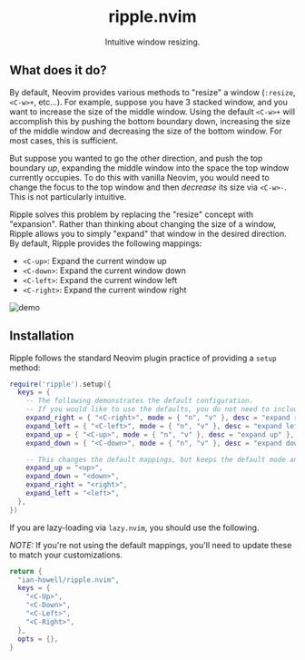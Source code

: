<h1 align="center">ripple.nvim</h1>

<p align="center">Intuitive window resizing.</p>

## What does it do?

By default, Neovim provides various methods to "resize" a window (`:resize`,
`<C-w>+`, etc...). For example, suppose you have 3 stacked window, and you want
to increase the size of the middle window. Using the default `<C-w>+` will
accomplish this by pushing the bottom boundary down, increasing the size of the
middle window and decreasing the size of the bottom window. For most cases, this
is sufficient.

But suppose you wanted to go the other direction, and push the top boundary
*up*, expanding the middle window into the space the top window currently occupies.
To do this with vanilla Neovim, you would need to change the focus to the top
window and then *decrease* its size via `<C-w>-`. This is not particularly
intuitive.

Ripple solves this problem by replacing the "resize" concept with "expansion".
Rather than thinking about changing the size of a window, Ripple allows you to
simply "expand" that window in the desired direction. By default, Ripple provides
the following mappings:

* `<C-up>`: Expand the current window up
* `<C-down>`: Expand the current window down
* `<C-left>`: Expand the current window left
* `<C-right>`: Expand the current window right

![demo](media/ripple-demo.gif)

## Installation

Ripple follows the standard Neovim plugin practice of providing a `setup`
method:

```lua
require('ripple').setup({
  keys = {
    -- The following demonstrates the default configuration.
    -- If you would like to use the defaults, you do not need to include this.
    expand_right = { "<C-right>", mode = { "n", "v" }, desc = "expand right" },
    expand_left = { "<C-left>", mode = { "n", "v" }, desc = "expand left" },
    expand_up = { "<C-up>", mode = { "n", "v" }, desc = "expand up" },
    expand_down = { "<C-down>", mode = { "n", "v" }, desc = "expand down" },

    -- This changes the default mappings, but keeps the default mode and desc.
    expand_up = "<up>",
    expand_down = "<down>",
    expand_right = "<right>",
    expand_left = "<left>",
  },
})
```

If you are lazy-loading via `lazy.nvim`, you should use the following.

*NOTE:* If you're not using the default mappings, you'll need to update these to
match your customizations.

```lua
return {
  "ian-howell/ripple.nvim",
  keys = {
    "<C-Up>",
    "<C-Down>",
    "<C-Left>",
    "<C-Right>",
  },
  opts = {},
}
```

